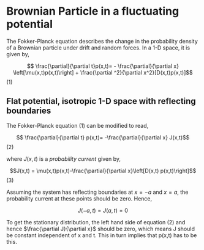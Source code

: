 # Brownian Particle in a fluctuating potential
The Fokker-Planck equation describes the change in the probability density of a Brownian particle under drift and random forces. In a 1-D space, it is given by,

$$ \frac{\partial}{\partial t}p(x,t)= - \frac{\partial}{\partial x} \left[\mu(x,t)p(x,t)\right] + \frac{\partial ^2}{\partial x^2}[D(x,t)p(x,t)]$$ (1)

## Flat potential, isotropic 1-D space with reflecting boundaries

The Fokker-Planck equation (1) can be modified to read,

$$ \frac{\partial}{\partial t} p(x,t)= -\frac{\partial}{\partial x} J(x,t)$$ (2)

where $J(x,t)$ is a _probability current_ given by,

$$J(x,t) = \mu(x,t)p(x,t)-\frac{\partial}{\partial x}\left[D(x,t) p(x,t)\right]$$ (3)

Assuming the system has reflecting boundaries at $x=-a$ and $x=a$, the probability current at these points should be zero. Hence,

$$ J(-a,t)=J(a,t)=0$$ 

To get the stationary distribution, the left hand side of equation (2) and hence $\frac{\partial J}{\partial x}$ should be zero, which means J should be constant independent of x and t. This in turn implies that p(x,t) has to be this.